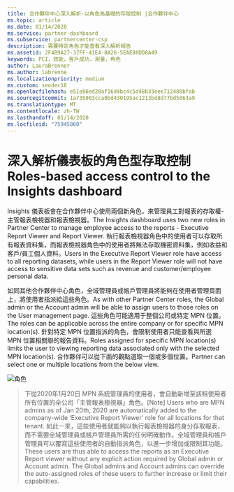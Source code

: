 ```yaml
---
title: 合作夥伴中心深入解析-以角色為基礎的存取控制 |合作夥伴中心
ms.topic: article
ms.date: 01/14/2020
ms.service: partner-dashboard
ms.subservice: partnercenter-csp
description: 需要特定角色才能查看深入解析報告
ms.assetid: 2F4B9A27-37FF-41E4-8A26-5EAE88DD8A49
keywords: PCI，效能，客戶成功，測量，角色
author: LauraBrenner
ms.author: labrenne
ms.localizationpriority: medium
ms.custom: seodec18
ms.openlocfilehash: e51e86ed20af16d4bc4c5d48b33eee712480bfab
ms.sourcegitcommit: 1a735003cca0bd430195ac1213bd8d77bd5063a9
ms.translationtype: MT
ms.contentlocale: zh-TW
ms.lasthandoff: 01/14/2020
ms.locfileid: "75945860"
---
```

# <a name="roles-based-access-control-to-the-insights-dashboard"></a><span data-ttu-id="64754-104">深入解析儀表板的角色型存取控制</span><span class="sxs-lookup"><span data-stu-id="64754-104">Roles-based access control to the Insights dashboard</span></span>

<span data-ttu-id="64754-105">Insights 儀表板會在合作夥伴中心使用兩個新角色，來管理員工對報表的存取權-主管報表檢視器和報表檢視器。</span><span class="sxs-lookup"><span data-stu-id="64754-105">The Insights dashboard uses two new roles in Partner Center to manage employee access to the reports - Executive Report Viewer and Report Viewer.</span></span>  <span data-ttu-id="64754-106">執行報表檢視器角色中的使用者可以存取所有報表資料集，而報表檢視器角色中的使用者將無法存取機密資料集，例如收益和客戶/員工個人資料。</span><span class="sxs-lookup"><span data-stu-id="64754-106">Users in the Executive Report Viewer role have access to all reporting datasets, while users in the Report Viewer role will not have access to sensitive data sets such as revenue and customer/employee personal data.</span></span>  

<span data-ttu-id="64754-107">如同其他合作夥伴中心角色，全域管理員或帳戶管理員將能夠在使用者管理頁面上，將使用者指派給這些角色。</span><span class="sxs-lookup"><span data-stu-id="64754-107">As with other Partner Center roles, the Global admin or the Account admin will be able to assign users to those roles on the User management page.</span></span> <span data-ttu-id="64754-108">這些角色可能適用于整個公司或特定 MPN 位置。</span><span class="sxs-lookup"><span data-stu-id="64754-108">The roles can be applicable across the entire company or for specific MPN location(s).</span></span> <span data-ttu-id="64754-109">針對特定 MPN 位置指派的角色，會限制使用者只能查看與所選 MPN 位置相關聯的報告資料。</span><span class="sxs-lookup"><span data-stu-id="64754-109">Roles assigned for specific MPN location(s) limits the user to viewing reporting data associated only with the selected MPN location(s).</span></span> <span data-ttu-id="64754-110">合作夥伴可以從下面的觀點選取一個或多個位置。</span><span class="sxs-lookup"><span data-stu-id="64754-110">Partner can select one or multiple locations from the below view.</span></span>

![角色](images/pci/roles.png)

><span data-ttu-id="64754-112">下從2020年1月20日 MPN 系統管理員的使用者，會自動新增至該租使用者所有位置的全公司「主管報表檢視器」角色。</span><span class="sxs-lookup"><span data-stu-id="64754-112">[Note] Users who are MPN admins as of Jan 20th, 2020 are automatically added to the company-wide ‘Executive Report Viewer’ role for all locations for that tenant.</span></span> <span data-ttu-id="64754-113">如此一來，這些使用者就能夠以執行報表檢視器的身分存取報表，而不需要全域管理員或帳戶管理員所需的任何明確動作。全域管理員和帳戶管理員可以覆寫這些使用者的自動指派角色，以進一步增加或限制其功能。</span><span class="sxs-lookup"><span data-stu-id="64754-113">These users are thus able to access the reports as an Executive Report viewer without any explicit action required by Global admin or Account admin. The Global admins and Account admins can override the auto-assigned roles of these users to further increase or limit their capabilities.</span></span>